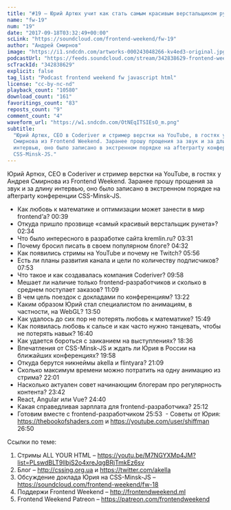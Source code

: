 ```yaml
---
title: "#19 – Юрий Артюх учит как стать самым красивым верстальщиком рунета"
name: "fw-19"
num: "19"
date: "2017-09-18T03:32:49+00:00"
scLink: "https://soundcloud.com/frontend-weekend/fw-19"
author: "Андрей Смирнов"
image: "https://i1.sndcdn.com/artworks-000243048266-kv4ed3-original.jpg"
podcastUrl: "https://feeds.soundcloud.com/stream/342838629-frontend-weekend-fw-19.m4a"
scTrackId: "342838629"
explicit: false
tag_list: "Podcast frontend weekend fw javascript html"
license: "cc-by-nc-nd"
playback_count: "10580"
download_count: "161"
favoritings_count: "83"
reposts_count: "9"
comment_count: "4"
waveform_url: "https://w1.sndcdn.com/OtNEqITSIEsO_m.png"
subtitle:
  "Юрий Артюх, CEO в Coderiver и стример верстки на YouTube, в гостях у Андрея
  Смирнова из Frontend Weekend. Заранее прошу прощения за звук и за длину
  интервью, оно было записано в экстренном порядке на afterparty конференции
  CSS-Minsk-JS."
---
```


Юрий Артюх, CEO в Coderiver и стример верстки на YouTube, в гостях у Андрея
Смирнова из Frontend Weekend. Заранее прошу прощения за звук и за длину
интервью, оно было записано в экстренном порядке на afterparty конференции
CSS-Minsk-JS.

- Как любовь к математике и оптимизации может занести в мир frontend’а?
  <timecode sec="39">00:39</timecode>
- Откуда пришло прозвище «самый красивый верстальщик рунета»?
  <timecode sec="154">02:34</timecode>
- Что было интересного в разработке сайта kremlin.ru?
  <timecode sec="211">03:31</timecode>
- Почему бросил писать в своем популярном блоге?
  <timecode sec="272">04:32</timecode>
- Как появились стримы на YouTube и почему не Twitch?
  <timecode sec="356">05:56</timecode>
- Есть ли планы развития канала и цели по количеству подписчиков?
  <timecode sec="473">07:53</timecode>
- Что такое и как создавалась компания Coderiver?
  <timecode sec="598">09:58</timecode>
- Мешает ли наличие только frontend-разработчиков и сколько в среднем поступает
  заказов? <timecode sec="669">11:09</timecode>
- В чем цель поездок с докладами по конференциям?
  <timecode sec="802">13:22</timecode>
- Каким образом Юрий стал специалистом по анимациям, в частности, на WebGL?
  <timecode sec="830">13:50</timecode>
- Как удалось до сих пор не потерять любовь к математике?
  <timecode sec="949">15:49</timecode>
- Как появилась любовь к сальсе и как часто нужно танцевать, чтобы не потерять
  навык? <timecode sec="1000">16:40</timecode>
- Как удается бороться с заиканием на выступлениях?
  <timecode sec="1116">18:36</timecode>
- Впечатления от CSS-Minsk-JS и ждать ли Юрия в России на ближайших
  конференциях? <timecode sec="1198">19:58</timecode>
- Откуда берутся никнеймы akella и flintyara?
  <timecode sec="1269">21:09</timecode>
- Сколько максимум времени можно потратить на одну анимацию из стрима?
  <timecode sec="1321">22:01</timecode>
- Насколько актуален совет начинающим блогерам про регулярность контента?
  <timecode sec="1422">23:42</timecode>
- React, Angular или Vue? <timecode sec="1480">24:40</timecode>
- Какая справедливая зарплата для frontend-разработчика?
  <timecode sec="1512">25:12</timecode>
- Готовим вместе с frontend-разработчиком <timecode sec="1553">25:53</timecode>
   \- Советы от Юрия: <https://thebookofshaders.com> и
  <https://youtube.com/user/shiffman> <timecode sec="1610">26:50</timecode>

Ссылки по теме:

1. Стримы ALL YOUR HTML –
   <https://youtu.be/M7NGYXMp4JM?list=PLswdBLT9llbjS2o4xreJqgBRjTmkEz6sv>
2. Блог – <http://cssing.org.ua> и <https://twitter.com/akella>
3. Обсуждение доклада Юрия на CSS-Minsk-JS –
   <https://soundcloud.com/frontend-weekend/fw-18>
4. Поддержи Frontend Weekend – <http://frontendweekend.ml>
5. Frontend Weekend Patreon – <https://patreon.com/frontendweekend>
